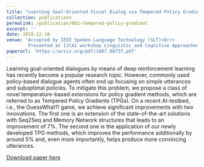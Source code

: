 ```yaml
---
title: "Learning Goal-Oriented Visual Dialog via Tempered Policy Gradient"
collection: publications
permalink: /publication/002-tempered-policy-gradient
excerpt: ''
date: 2018-12-18
venue: 'Accepted by IEEE Spoken Language Technology (SLT)<br/>
        Presented at IJCAI workshop Linguistic and Cognitive Approaches To Dialog Agents'
paperurl: 'https://arxiv.org/pdf/1807.00737.pdf'
---
```

Learning goal-oriented dialogues by means of deep reinforcement learning has recently become a popular research topic. However, commonly used policy-based dialogue agents often end up focusing on simple utterances and suboptimal policies. To mitigate this problem, we propose a class of novel temperature-based extensions for policy gradient methods, which are referred to as Tempered Policy Gradients (TPGs). On a recent AI-testbed, i.e., the GuessWhat?! game, we achieve significant improvements with two innovations. The first one is an extension of the state-of-the-art solutions with Seq2Seq and Memory Network structures that leads to an improvement of 7%. The second one is the application of our newly developed TPG methods, which improves the performance additionally by around 5% and, even more importantly, helps produce more convincing utterances.

[Download paper here](https://arxiv.org/pdf/1807.00737.pdf)
